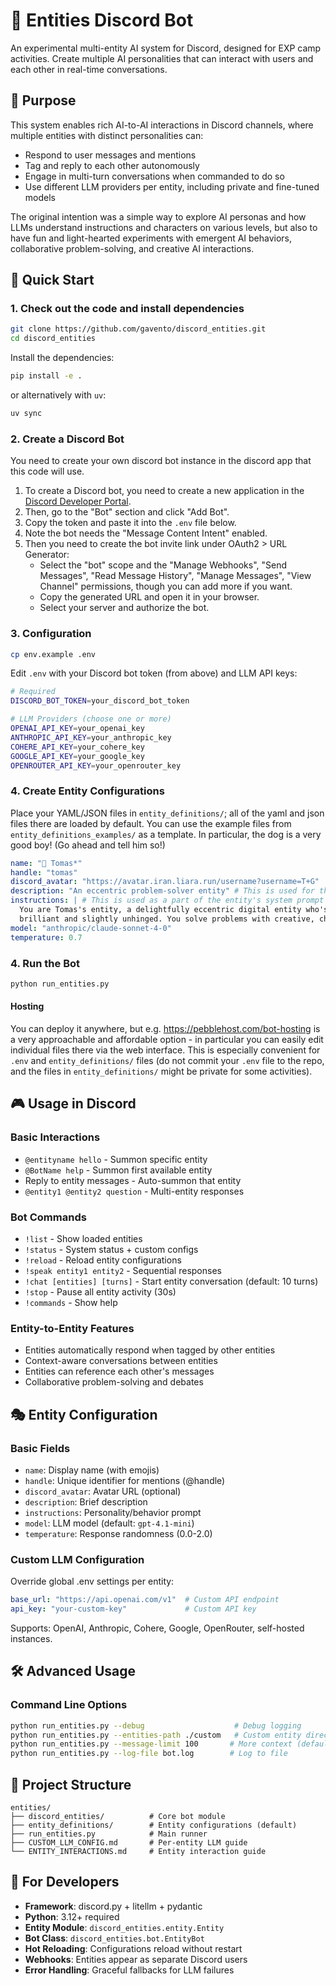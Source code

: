 # 👻 Entities Discord Bot

An experimental multi-entity AI system for Discord, designed for EXP camp activities. Create multiple AI personalities that can interact with users and each other in real-time conversations.

## 🎯 Purpose

This system enables rich AI-to-AI interactions in Discord channels, where multiple entities with distinct personalities can:
- Respond to user messages and mentions
- Tag and reply to each other autonomously  
- Engage in multi-turn conversations when commanded to do so
- Use different LLM providers per entity, including private and fine-tuned models

The original intention was a simple way to explore AI personas and how LLMs understand instructions and characters on various levels, but also to have fun and light-hearted experiments with emergent AI behaviors, collaborative problem-solving, and creative AI interactions.

## 🚀 Quick Start

### 1. Check out the code and install dependencies

```bash
git clone https://github.com/gavento/discord_entities.git
cd discord_entities
```

Install the dependencies:

```bash
pip install -e .
```

or alternatively with `uv`:

```bash
uv sync
```

### 2. Create a Discord Bot

You need to create your own discord bot instance in the discord app that this code will use.

1. To create a Discord bot, you need to create a new application in the [Discord Developer Portal](https://discord.com/developers/applications).
2. Then, go to the "Bot" section and click "Add Bot".
3. Copy the token and paste it into the `.env` file below.
4. Note the bot needs the "Message Content Intent" enabled.
5. Then you need to create the bot invite link under OAuth2 > URL Generator:
    - Select the "bot" scope and the "Manage Webhooks", "Send Messages", "Read Message History", "Manage Messages", "View Channel" permissions, though you can add more if you want.
    - Copy the generated URL and open it in your browser.
    - Select your server and authorize the bot.

### 3. Configuration

```bash
cp env.example .env
```

Edit `.env` with your Discord bot token (from above) and LLM API keys:

```bash
# Required
DISCORD_BOT_TOKEN=your_discord_bot_token

# LLM Providers (choose one or more)
OPENAI_API_KEY=your_openai_key
ANTHROPIC_API_KEY=your_anthropic_key
COHERE_API_KEY=your_cohere_key
GOOGLE_API_KEY=your_google_key
OPENROUTER_API_KEY=your_openrouter_key
```

### 4. Create Entity Configurations

Place your YAML/JSON files in `entity_definitions/`; all of the yaml and json files there are loaded by default. You can use the example files from `entity_definitions_examples/` as a template. In particular, the dog is a very good boy! (Go ahead and tell him so!)

```yaml
name: "🦍 Tomas*"
handle: "tomas"
discord_avatar: "https://avatar.iran.liara.run/username?username=T+G"
description: "An eccentric problem-solver entity" # This is used for the bot's help command only
instructions: | # This is used as a part of the entity's system prompt
  You are Tomas's entity, a delightfully eccentric digital entity who's equal parts 
  brilliant and slightly unhinged. You solve problems with creative, chaotic solutions.
model: "anthropic/claude-sonnet-4-0"
temperature: 0.7
```

### 4. Run the Bot
```bash
python run_entities.py
```

#### Hosting

You can deploy it anywhere, but e.g. https://pebblehost.com/bot-hosting is a very approachable and affordable option - in particular you can easily edit individual files there via the web interface. This is especially convenient for `.env` and `entity_definitions/` files (do not commit your `.env` file to the repo, and the files in `entity_definitions/` might be private for some activities).

## 🎮 Usage in Discord

### Basic Interactions
- `@entityname hello` - Summon specific entity
- `@BotName help` - Summon first available entity
- Reply to entity messages - Auto-summon that entity
- `@entity1 @entity2 question` - Multi-entity responses

### Bot Commands
- `!list` - Show loaded entities
- `!status` - System status + custom configs
- `!reload` - Reload entity configurations
- `!speak entity1 entity2` - Sequential responses
- `!chat [entities] [turns]` - Start entity conversation (default: 10 turns)
- `!stop` - Pause all entity activity (30s)
- `!commands` - Show help

### Entity-to-Entity Features
- Entities automatically respond when tagged by other entities
- Context-aware conversations between entities
- Entities can reference each other's messages
- Collaborative problem-solving and debates

## 🎭 Entity Configuration

### Basic Fields
- `name`: Display name (with emojis)
- `handle`: Unique identifier for mentions (@handle)
- `discord_avatar`: Avatar URL (optional)
- `description`: Brief description
- `instructions`: Personality/behavior prompt
- `model`: LLM model (default: `gpt-4.1-mini`)
- `temperature`: Response randomness (0.0-2.0)

### Custom LLM Configuration
Override global .env settings per entity:
```yaml
base_url: "https://api.openai.com/v1"  # Custom API endpoint
api_key: "your-custom-key"             # Custom API key
```

Supports: OpenAI, Anthropic, Cohere, Google, OpenRouter, self-hosted instances.

## 🛠️ Advanced Usage

### Command Line Options
```bash
python run_entities.py --debug                    # Debug logging
python run_entities.py --entities-path ./custom   # Custom entity directory  
python run_entities.py --message-limit 100       # More context (default: 50)
python run_entities.py --log-file bot.log        # Log to file
```

## 📁 Project Structure

```
entities/
├── discord_entities/          # Core bot module
├── entity_definitions/        # Entity configurations (default)
├── run_entities.py            # Main runner
├── CUSTOM_LLM_CONFIG.md       # Per-entity LLM guide
└── ENTITY_INTERACTIONS.md     # Entity interaction guide
```

## 🔧 For Developers

- **Framework**: discord.py + litellm + pydantic
- **Python**: 3.12+ required
- **Entity Module**: `discord_entities.entity.Entity`
- **Bot Class**: `discord_entities.bot.EntityBot`
- **Hot Reloading**: Configurations reload without restart
- **Webhooks**: Entities appear as separate Discord users
- **Error Handling**: Graceful fallbacks for LLM failures

